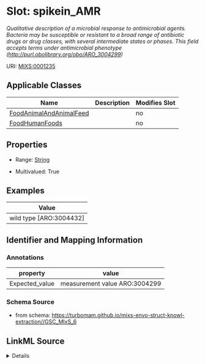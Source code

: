 # Slot: spikein_AMR


_Qualitative description of a microbial response to antimicrobial agents. Bacteria may be susceptible or resistant to a broad range of antibiotic drugs or drug classes, with several intermediate states or phases. This field accepts terms under antimicrobial phenotype (http://purl.obolibrary.org/obo/ARO_3004299)_



URI: [MIXS:0001235](https://w3id.org/mixs/0001235)



<!-- no inheritance hierarchy -->




## Applicable Classes

| Name | Description | Modifies Slot |
| --- | --- | --- |
[FoodAnimalAndAnimalFeed](FoodAnimalAndAnimalFeed.md) |  |  no  |
[FoodHumanFoods](FoodHumanFoods.md) |  |  no  |







## Properties

* Range: [String](String.md)

* Multivalued: True






## Examples

| Value |
| --- |
| wild type [ARO:3004432] |

## Identifier and Mapping Information





### Annotations

| property | value |
| --- | --- |
| Expected_value | measurement value ARO:3004299 |



### Schema Source


* from schema: https://turbomam.github.io/mixs-envo-struct-knowl-extraction//GSC_MIxS_6




## LinkML Source

<details>
```yaml
name: spikein_AMR
annotations:
  Expected_value:
    tag: Expected_value
    value: measurement value ARO:3004299
description: Qualitative description of a microbial response to antimicrobial agents.
  Bacteria may be susceptible or resistant to a broad range of antibiotic drugs or
  drug classes, with several intermediate states or phases. This field accepts terms
  under antimicrobial phenotype (http://purl.obolibrary.org/obo/ARO_3004299)
title: antimicrobial phenotype of spike-in bacteria
notes:
- antimicrobial
- spike
examples:
- value: wild type [ARO:3004432]
from_schema: https://turbomam.github.io/mixs-envo-struct-knowl-extraction//GSC_MIxS_6
rank: 1000
string_serialization: '{float} {unit};{termLabel} [{termID}]'
slot_uri: MIXS:0001235
multivalued: true
alias: spikein_AMR
domain_of:
- FoodAnimalAndAnimalFeed
- FoodHumanFoods
range: string
required: false
recommended: false

```
</details>